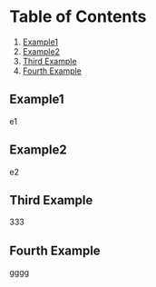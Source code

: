 # Table of Contents
1. [Example1](#example1)
2. [Example2](#example2)
3. [Third Example](#third-example)
4. [Fourth Example](#fourth-example)


## Example1
e1

## Example2
e2

## Third Example
333

## Fourth Example
gggg